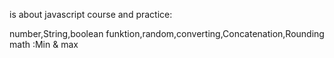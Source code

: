 is about javascript course and practice:

number,String,boolean
funktion,random,converting,Concatenation,Rounding
math :Min & max
